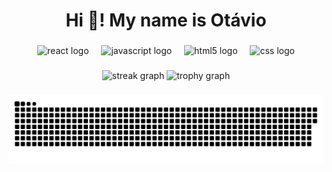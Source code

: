 <h1 align="center">Hi 👋! My name is Otávio</h1>

###

<div align="center">
  <img src="https://skillicons.dev/icons?i=react" height="60" alt="react logo" />
  <img width="12" />
  <img src="https://skillicons.dev/icons?i=javascript" height="60" alt="javascript logo" />
  <img width="12" />
  <img src="https://skillicons.dev/icons?i=html" height="60" alt="html5 logo" />
  <img width="12" />
  <img src="https://skillicons.dev/icons?i=css" height="60" alt="css logo" />
</div>

###

<div align="center">
</div>

###

<div align="center">
  <img src="https://streak-stats.demolab.com?user=OtavioAugustodaRoza&locale=en&mode=daily&theme=tokyonight&hide_border=false&border_radius=5&order=3" height="150" alt="streak graph" />
  <img src="https://github-profile-trophy.vercel.app?username=OtavioAugustodaRoza&theme=tokyonight&column=-1&row=1&margin-w=8&margin-h=8&no-bg=false&no-frame=false&order=4" height="150" alt="trophy graph" />
</div>

###

<picture>
  <source media="(prefers-color-scheme: dark)" srcset="https://raw.githubusercontent.com/OtavioAugustodaRoza/OtavioAugustodaRoza/output/pacman-contribution-graph-dark.svg">
  <source media="(prefers-color-scheme: light)" srcset="https://raw.githubusercontent.com/OtavioAugustodaRoza/OtavioAugustodaRoza/output/pacman-contribution-graph.svg">
  <img alt="pacman contribution graph" src="https://raw.githubusercontent.com/OtavioAugustodaRoza/OtavioAugustodaRoza/output/pacman-contribution-graph.svg">
</picture>
